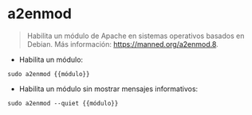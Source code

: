 # a2enmod

> Habilita un módulo de Apache en sistemas operativos basados en Debian.
> Más información: <https://manned.org/a2enmod.8>.

- Habilita un módulo:

`sudo a2enmod {{módulo}}`

- Habilita un módulo sin mostrar mensajes informativos:

`sudo a2enmod --quiet {{módulo}}`
